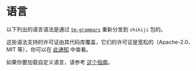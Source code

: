 # 语言

以下列出的语言语法是通过 [`tm-grammars`](https://github.com/antfu/textmate-grammars-themes/tree/main/packages/tm-grammars) 重新分发到 `shikiji` 包的。

<LanguagesList />

这些语法支持的许可证由其代码库覆盖，它们的许可证是宽松的（Apache-2.0、MIT 等），你可以在 [此通知](https://github.com/antfu/textmate-grammars-themes/blob/main/packages/tm-grammars/NOTICE) 中查看。

如果你要加载自定义语言，请参考 [这个指南](/zh/guide/load-lang)。
